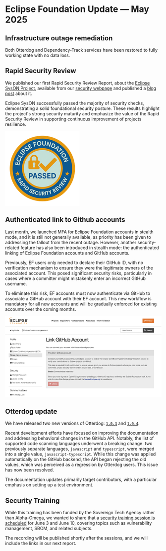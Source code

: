 # Eclipse Foundation Update — May 2025

## Infrastructure outage remediation

Both Otterdog and Dependency-Track services have been restored to fully working state with no data loss.

## Rapid Security Review

We published our first Rapid Security Review Report, about the [Eclipse SysON Project](https://projects.eclipse.org/projects/modeling.syson), available from our [security webpage](https://www.eclipse.org/security/#insights-and-resources) and published a [blog post](https://blogs.eclipse.org/post/ioana-iliescu/our-first-rapid-security-review-eclipse-syson) about it.

Eclipse SysON successfully passed the majority of security checks, demonstrating a solid foundational security posture. These results highlight the project's strong security maturity and emphasize the value of the Rapid Security Review in supporting continuous improvement of projects resilience.

![Eclipse Foundation Rapid Security Review badge](pic-2025-05/rsr-badge2.png)

## Authenticated link to Github accounts

Last month, we launched MFA for Eclipse Foundation accounts in stealth mode, and it is still not generally available, as priority has been given to addressing the fallout from the recent outage. However, another security-related feature has also been introduced in stealth mode: the authenticated linking of Eclipse Foundation accounts and GitHub accounts.

Previously, EF users only needed to declare their GitHub ID, with no verification mechanism to ensure they were the legitimate owners of the associated account. This posed significant security risks, particularly in cases where a committer might mistakenly enter an incorrect GitHub username.

To eliminate this risk, EF accounts must now authenticate via GitHub to associate a GitHub account with their EF account. This new workflow is mandatory for all new accounts and will be gradually enforced for existing accounts over the coming months.

![Github authenticated account](pic-2025-05/link2gh.png)

## Otterdog update

We have released two new versions of Otterdog: [`1.0.3`](https://pypi.org/project/otterdog/1.0.3/) and [`1.0.4`](https://pypi.org/project/otterdog/1.0.4/).

Recent development efforts have focused on improving the documentation and addressing behavioral changes in the GitHub API. Notably, the list of supported code scanning languages underwent a breaking change: two previously separate languages, `javascript` and `typescript`, were merged into a single value, `javascript-typescript`. While this change was applied automatically on the GitHub backend, the API began rejecting the old values, which was perceived as a regression by Otterdog users. This issue has now been resolved.

The documentation updates primarily target contributors, with a particular emphasis on setting up a test environment.

## Security Training

While this training has been funded by the Sovereign Tech Agency rather than Alpha-Omega, we wanted to share that a [security training session is scheduled](https://blogs.eclipse.org/post/marta-rybczynska/announcing-security-training-vulnerability-management-sbom-and-related) for June 3 and June 10, covering topics such as vulnerability management, SBOM, and related subjects.

The recording will be published shortly after the sessions, and we will include the links in our next report.

